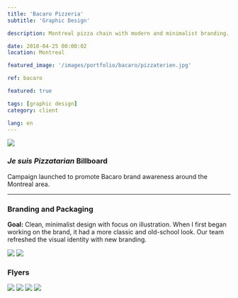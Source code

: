 ```yaml
---
title: 'Bacaro Pizzeria'
subtitle: 'Graphic Design'

description: Montreal pizza chain with modern and minimalist branding.

date: 2018-04-25 00:00:02
location: Montreal

featured_image: '/images/portfolio/bacaro/pizzaterien.jpg'

ref: bacaro

featured: true

tags: [graphic design]
category: client

lang: en
---
```


![](/images/portfolio/bacaro/pizzaterien.jpg)

### *Je suis Pizzatarian* Billboard

Campaign launched to promote Bacaro brand awareness around the Montreal area.

<hr>

### Branding and Packaging

**Goal:** Clean, minimalist design with focus on illustration. When I first began working on the brand, it had a more classic and old-school look. Our team refreshed the visual identity with new branding. 

<div class="gallery" data-columns="2">
	<img src="/images/portfolio/bacaro/bacaro_business_card.jpg">
	<img src="/images/portfolio/bacaro/pizza_box.jpg">
</div>

### Flyers

<div class="gallery" data-columns="4">
	<img src="/images/portfolio/bacaro/pizza_friday.jpg">
	<img src="/images/portfolio/bacaro/boozy_brunch.jpg">
	<img src="/images/portfolio/bacaro/wine_saq.jpg">
	<img src="/images/portfolio/bacaro/impact_combo.jpg">
</div>

